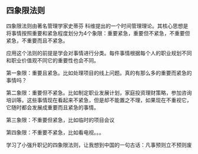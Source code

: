 ## 四象限法则

四象限法则由著名管理学家史蒂芬 科维提出的一个时间管理理论。其核心思想是将事情按照重要和紧急程度划分为4个象限：重要紧急，重要但不紧急，不重要但紧急，不重要而且不紧急。

应用这个法则的前提是学会对事情进行分类。每件事情根据每个人的职业规划不同和职业价值观不同它的重要性也会不同。

第一象限：重要且紧急。比如处理项目的线上问题。真的有那么多的重要而紧急的事情吗？

第二象限：重要但不紧急。比如制定职业发展计划，家庭投资理财策略，参加咨询培训等。这些事情现在看起来不紧急，但是却不能置之不理，如果现在不重视它，它随时都会发展成重要而且紧急的事情。

第三象限：不重要但紧急，比如临时的项目会议

第四象限：不重要不紧急，比如看电视。。。

学习了小强升职记的四象限法则，让我想到中国的一句古话：凡事预则立不预则废
